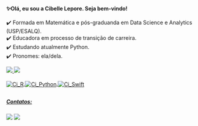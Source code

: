<h4> ✨Olá, eu sou a Cibelle Lepore.
     Seja bem-vindo! </h4>

✔️ Formada em Matemática e pós-graduanda em Data Science e Analytics (USP/ESALQ).</br> 
✔️ Educadora em processo de transição de carreira.</br>
✔️ Estudando atualmente Python.</br>
✔️ Pronomes: ela/dela.


 <div align="left">
  <a href="https://github.com/cibellelepore">
 <img altura="100em" src="https://github-readme-stats.vercel.app/api?username=cibellelepore&show_icons=true&theme=radical&include_all_commits=true&count_private=true"/>
 <img altura="50em" src="https://github-readme-stats.vercel.app/api/top-langs/?username=cibellelepore&layout=compact&langs_count=7&theme=radical"/>
       
       
</div>     


 
 <div style="display: inline_block"><br>
  <img align="center" alt="Ci_R" src="https://img.shields.io/badge/R-276DC3?style=for-the-badge&logo=r&logoColor=white" />
  <img align="center" alt="Ci_Python" src="https://img.shields.io/badge/Python-14354C?style=for-the-badge&logo=python&logoColor=white" />      
  <img align="center" alt="Ci_Swift" src="https://img.shields.io/badge/Swift-FA7343?style=for-the-badge&logo=swift&logoColor=white" />
    

 ##
     
  <h5>
       Contatos:</h5>
<div>   
 <a href = "mailto:cibellelepore@gmail.com"><img src="https://img.shields.io/badge/-Gmail-%23333?style=for-the-badge&logo=gmail&logoColor=yellow" target="_blank"></a> 
 <a href="https://www.linkedin.com/in/cibellelepore/" target="_blank"><img src="https://img.shields.io/badge/-LinkedIn-%230077B5?style=for-the-badge&logo=linkedin&logoColor=yellow" target="_blank"></a>
       
 </div>
     
<!---
cibellelepore/cibellelepore é um ✨ repositório especial ✨ porque seu 'README.md' (este arquivo) aparece em seu perfil GitHub.
Você pode clicar no link Visualização para dar uma olhada em suas alterações.
--->
